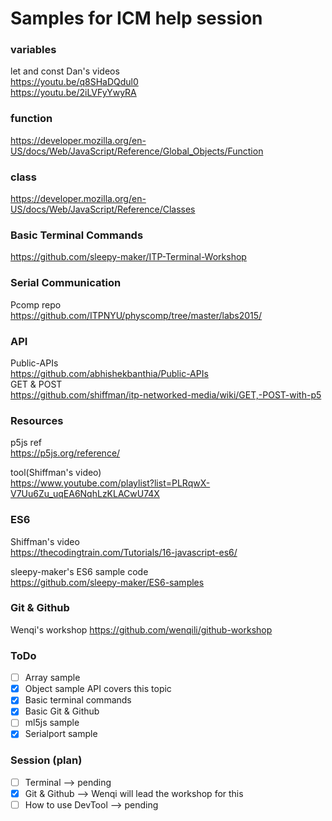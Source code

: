 # Samples for ICM help session

### variables
let and const Dan's videos  
https://youtu.be/q8SHaDQdul0      
https://youtu.be/2iLVFyYwyRA        

### function
https://developer.mozilla.org/en-US/docs/Web/JavaScript/Reference/Global_Objects/Function

### class
https://developer.mozilla.org/en-US/docs/Web/JavaScript/Reference/Classes

### Basic Terminal Commands
https://github.com/sleepy-maker/ITP-Terminal-Workshop    

### Serial Communication
Pcomp repo      
https://github.com/ITPNYU/physcomp/tree/master/labs2015/

### API
Public-APIs    
https://github.com/abhishekbanthia/Public-APIs       
GET & POST       
https://github.com/shiffman/itp-networked-media/wiki/GET,-POST-with-p5          

### Resources
p5js ref     
https://p5js.org/reference/        
  
tool(Shiffman's video)    
https://www.youtube.com/playlist?list=PLRqwX-V7Uu6Zu_uqEA6NqhLzKLACwU74X

### ES6 
Shiffman's video      
https://thecodingtrain.com/Tutorials/16-javascript-es6/          

sleepy-maker's ES6 sample code        
https://github.com/sleepy-maker/ES6-samples         

### Git & Github
Wenqi's workshop
https://github.com/wenqili/github-workshop


### ToDo
- [ ] Array sample
- [x] Object sample  API covers this topic
- [x] Basic terminal commands
- [x] Basic Git & Github
- [ ] ml5js sample
- [x] Serialport sample

### Session (plan)
- [ ] Terminal --> pending
- [x] Git & Github --> Wenqi will lead the workshop for this   
- [ ] How to use DevTool --> pending
